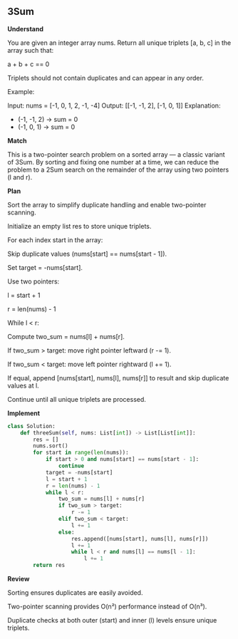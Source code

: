 ## 3Sum

**Understand**

You are given an integer array nums.
Return all unique triplets [a, b, c] in the array such that:

a + b + c == 0

Triplets should not contain duplicates and can appear in any order.

Example:

Input: nums = [-1, 0, 1, 2, -1, -4]
Output: [[-1, -1, 2], [-1, 0, 1]]
Explanation:

- (-1, -1, 2) → sum = 0
- (-1, 0, 1) → sum = 0

**Match**

This is a two-pointer search problem on a sorted array — a classic variant of 3Sum.
By sorting and fixing one number at a time, we can reduce the problem to a 2Sum search on the remainder of the array using two pointers (l and r).

**Plan**

Sort the array to simplify duplicate handling and enable two-pointer scanning.

Initialize an empty list res to store unique triplets.

For each index start in the array:

Skip duplicate values (nums[start] == nums[start - 1]).

Set target = -nums[start].

Use two pointers:

l = start + 1

r = len(nums) - 1

While l < r:

Compute two_sum = nums[l] + nums[r].

If two_sum > target: move right pointer leftward (r -= 1).

If two_sum < target: move left pointer rightward (l += 1).

If equal, append [nums[start], nums[l], nums[r]] to result and skip duplicate values at l.

Continue until all unique triplets are processed.

**Implement**

```py
class Solution:
    def threeSum(self, nums: List[int]) -> List[List[int]]:
        res = []
        nums.sort()
        for start in range(len(nums)):
            if start > 0 and nums[start] == nums[start - 1]:
                continue
            target = -nums[start]
            l = start + 1
            r = len(nums) - 1
            while l < r:
                two_sum = nums[l] + nums[r]
                if two_sum > target:
                    r -= 1
                elif two_sum < target:
                    l += 1
                else:
                    res.append([nums[start], nums[l], nums[r]])
                    l += 1
                    while l < r and nums[l] == nums[l - 1]:
                        l += 1
        return res
```

**Review**

Sorting ensures duplicates are easily avoided.

Two-pointer scanning provides O(n²) performance instead of O(n³).

Duplicate checks at both outer (start) and inner (l) levels ensure unique triplets.

